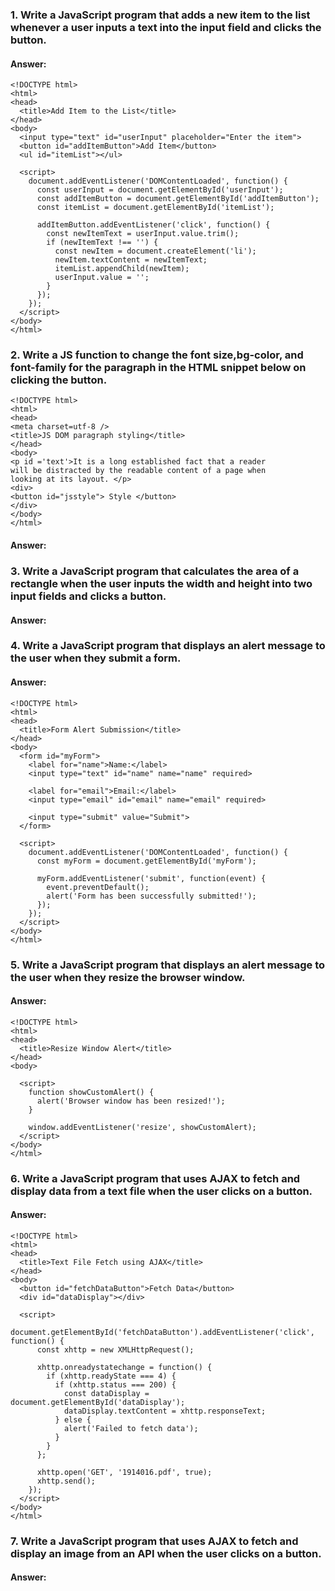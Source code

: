 ### 1. Write a JavaScript program that adds a new item to the list whenever a user inputs a text into the input field and clicks the button.
#### Answer:
```
<!DOCTYPE html>
<html>
<head>
  <title>Add Item to the List</title>
</head>
<body>
  <input type="text" id="userInput" placeholder="Enter the item">
  <button id="addItemButton">Add Item</button>
  <ul id="itemList"></ul>

  <script>
    document.addEventListener('DOMContentLoaded', function() {
      const userInput = document.getElementById('userInput');
      const addItemButton = document.getElementById('addItemButton');
      const itemList = document.getElementById('itemList');

      addItemButton.addEventListener('click', function() {
        const newItemText = userInput.value.trim();
        if (newItemText !== '') {
          const newItem = document.createElement('li');
          newItem.textContent = newItemText;
          itemList.appendChild(newItem);
          userInput.value = '';
        }
      });
    });
  </script>
</body>
</html>
```
### 2. Write a JS function to change the font size,bg-color, and font-family for the paragraph in the HTML snippet below on clicking the button.
```
<!DOCTYPE html>
<html>
<head>
<meta charset=utf-8 />
<title>JS DOM paragraph styling</title>
</head>
<body>
<p id ='text'>It is a long established fact that a reader
will be distracted by the readable content of a page when
looking at its layout. </p>
<div>
<button id="jsstyle"> Style </button>
</div>
</body>
</html>
```
#### Answer:

### 3. Write a JavaScript program that calculates the area of a rectangle when the user inputs the width and height into two input fields and clicks a button.
#### Answer:

### 4. Write a JavaScript program that displays an alert message to the user when they submit a form.
#### Answer:
```
<!DOCTYPE html>
<html>
<head>
  <title>Form Alert Submission</title>
</head>
<body>
  <form id="myForm">
    <label for="name">Name:</label>
    <input type="text" id="name" name="name" required>

    <label for="email">Email:</label>
    <input type="email" id="email" name="email" required>

    <input type="submit" value="Submit">
  </form>

  <script>
    document.addEventListener('DOMContentLoaded', function() {
      const myForm = document.getElementById('myForm');

      myForm.addEventListener('submit', function(event) {
        event.preventDefault(); 
        alert('Form has been successfully submitted!'); 
      });
    });
  </script>
</body>
</html>
```
### 5. Write a JavaScript program that displays an alert message to the user when they resize the browser window.
#### Answer:
```
<!DOCTYPE html>
<html>
<head>
  <title>Resize Window Alert</title>
</head>
<body>

  <script>
    function showCustomAlert() {
      alert('Browser window has been resized!');
    }

    window.addEventListener('resize', showCustomAlert);
  </script>
</body>
</html>
```

### 6. Write a JavaScript program that uses AJAX to fetch and display data from a text file when the user clicks on a button.
#### Answer:
```
<!DOCTYPE html>
<html>
<head>
  <title>Text File Fetch using AJAX</title>
</head>
<body>
  <button id="fetchDataButton">Fetch Data</button>
  <div id="dataDisplay"></div>

  <script>
    document.getElementById('fetchDataButton').addEventListener('click', function() {
      const xhttp = new XMLHttpRequest();

      xhttp.onreadystatechange = function() {
        if (xhttp.readyState === 4) {
          if (xhttp.status === 200) {
            const dataDisplay = document.getElementById('dataDisplay');
            dataDisplay.textContent = xhttp.responseText;
          } else {
            alert('Failed to fetch data');
          }
        }
      };

      xhttp.open('GET', '1914016.pdf', true);
      xhttp.send();
    });
  </script>
</body>
</html>
```

### 7. Write a JavaScript program that uses AJAX to fetch and display an image from an API when the user clicks on a button.
#### Answer:
